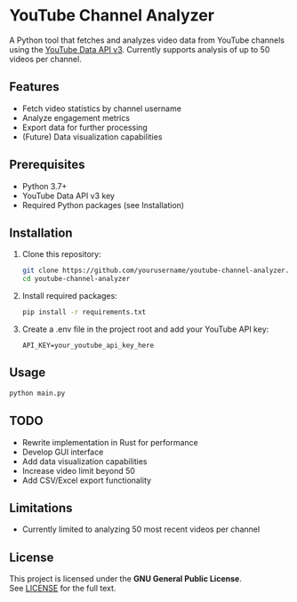 # YouTube Channel Analyzer

A Python tool that fetches and analyzes video data from YouTube channels using the [YouTube Data API v3](https://developers.google.com/youtube/). Currently supports analysis of up to 50 videos per channel.

## Features

- Fetch video statistics by channel username
- Analyze engagement metrics
- Export data for further processing
- (Future) Data visualization capabilities

## Prerequisites

- Python 3.7+
- YouTube Data API v3 key
- Required Python packages (see Installation)

## Installation

1. Clone this repository:
   ```bash
   git clone https://github.com/yourusername/youtube-channel-analyzer.git
   cd youtube-channel-analyzer
   ```

2. Install required packages:
    ```bash
    pip install -r requirements.txt
    ```

3. Create a .env file in the project root and add your YouTube API key:
    ```env
    API_KEY=your_youtube_api_key_here
    ```

## Usage

```bash
python main.py
```

## TODO
* Rewrite implementation in Rust for performance
* Develop GUI interface
* Add data visualization capabilities
* Increase video limit beyond 50
* Add CSV/Excel export functionality

## Limitations
* Currently limited to analyzing 50 most recent videos per channel

## License
This project is licensed under the **GNU General Public License**.  
See [LICENSE](LICENSE) for the full text.